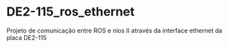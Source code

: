 # DE2-115_ros_ethernet
Projeto de comunicação entre ROS e nios II através da interface ethernet da placa DE2-115 
